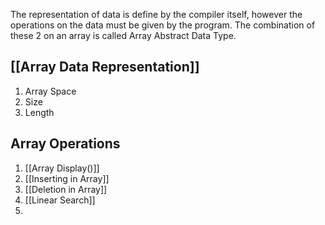 The representation of data is define by the compiler itself, however the operations on the data must be given by the program. The combination of these 2 on an array is called Array Abstract Data Type.

## [[Array Data Representation]]

1. Array Space
2. Size
3. Length

## Array Operations

1. [[Array Display()]]
2. [[Inserting in Array]]
3. [[Deletion in Array]]
4. [[Linear Search]]
5. 